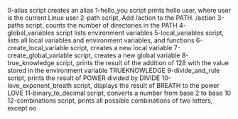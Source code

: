 0-alias script creates an alias
1-hello_you script prints hello user, where user is the current Linux user
2-path script, Add /action to the PATH. /action
3-paths script, counts the number of directories in the PATH
4-global_variables script lists environment variables
5-local_variables script, lists all local variables and environment variables, and functions
6-create_local_variable script, creates a new local variable
7-create_global_variable script, creates a new global variable
8-true_knowledge script,  prints the result of the addition of 128 with the value stored in the environment variable TRUEKNOWLEDGE
9-divide_and_rule script,  prints the result of POWER divided by DIVIDE
10-love_exponent_breath script, displays the result of BREATH to the power LOVE
11-binary_to_decimal script, converts a number from base 2 to base 10
12-combinations script, prints all possible combinations of two letters, except oo
